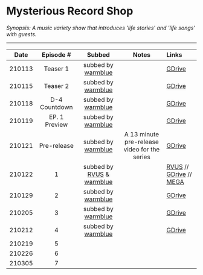 # Mysterious Record Shop

_Synopsis: A music variety show that introduces 'life stories' and 'life songs' with guests._
___

|  Date  |  Episode \#   |                    Subbed                     |                    Notes                     | Links                                                                                                                                                                                                                                                                              |
|:------:|:-------------:|:---------------------------------------------:|:--------------------------------------------:|:-----------------------------------------------------------------------------------------------------------------------------------------------------------------------------------------------------------------------------------------------------------------------------------|
| 210113 |   Teaser 1    |        subbed by [warmblue][warmblue]         |                                              | [GDrive](https://drive.google.com/file/d/1MLXjaknX6nMNjGDfghilZuwlAsZSGrHz/)                                                                                                                                                                                                       |
| 210115 |   Teaser 2    |        subbed by [warmblue][warmblue]         |                                              | [GDrive](https://drive.google.com/file/d/1YAvGvpkGARzi5G-PXEhMSy-_Blyh5oml/)                                                                                                                                                                                                       |
| 210118 | D-4 Countdown |        subbed by [warmblue][warmblue]         |                                              | [GDrive](https://drive.google.com/file/d/1RVvhSkNS4ueebXqcUJsVwd1Dd_4AdmX4/)                                                                                                                                                                                                       |
| 210119 | EP. 1 Preview |        subbed by [warmblue][warmblue]         |                                              | [GDrive](https://drive.google.com/file/d/1IhyJlPFdKsyrRr2hQJdpGgW0ra5KWMLi/)                                                                                                                                                                                                       |
| 210121 |  Pre-release  |        subbed by [warmblue][warmblue]         | A 13 minute pre-release video for the series | [GDrive](https://drive.google.com/file/d/1oIO5FHw8Ij3v1jICxaJL_oTuLj0QvS6i/)                                                                                                                                                                                                       |
| 210122 |       1       | subbed by [RVUS][rvus] & [warmblue][warmblue] |                                              | [RVUS](https://revelupsubs.com/2021/02/21/eng-210122-wendy-mysterious-record-shop-episode-1/) // [GDrive](https://drive.google.com/file/d/1CRNyoodM797FHS-OaVCd6IH-aDzmKRf0/view?usp=sharing) // [MEGA](https://mega.nz/file/Fh4GyYKb#nCaR_SAbWiKmbQzRgpjqDHRv9R6LNHpVxZYUAfLSz3E) |
| 210129 |       2       |        subbed by [warmblue][warmblue]         |                                              | [GDrive](https://drive.google.com/file/d/1NL3YM2K1ba_LakpXr_ERaGVYt6tHs1ns/)                                                                                                                                                                                                       |
| 210205 |       3       |        subbed by [warmblue][warmblue]         |                                              | [GDrive](https://drive.google.com/file/d/1vGLjpAcp4Sy6IhqFrvt5DFgMHKjcjwqY/)                                                                                                                                                                                                       |
| 210212 |       4       |        subbed by [warmblue][warmblue]         |                                              | [GDrive](https://drive.google.com/file/d/1VEKFoRWcLxSZLlQQ_PvAIL1qPZH89xw8/view?usp=sharing)                                                                                                                                                                                       |
| 210219 |       5       |                                               |                                              |                                                                                                                                                                                                                                                                                    |
| 210226 |       6       |                                               |                                              |                                                                                                                                                                                                                                                                                    |
| 210305 |       7       |                                               |                                              |                                                                                                                                                                                                                                                                                    |

[rvus]:https://revelupsubs.com/
[warmblue]:https://www.youtube.com/channel/UC74OVvBafaQKD2RBOvhK_XQ